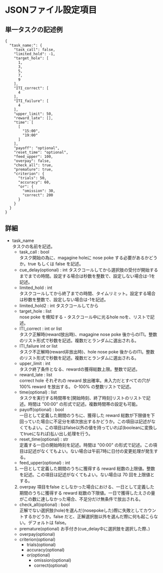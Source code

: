 # JSONファイル設定項目
## 単一タスクの記述例
```
{
  "task_name:": {
    "task_call": false,
    "limited_hold": -1,
    "target_hole": [
      1,
      3,
      5,
      7,
      9
    ],
    "ITI_correct": [
      4
    ],
    "ITI_failure": [
      4
    ],
    "upper_limit": 50,
    "reward_late": [],
    "time": [
      [
        "15:00",
        "19:00"
      ]
    ],
    "payoff": "optional",
    "reset_time": "optional",
    "feed_upper": 100,
    "overpay": false,
    "check_all": true,
    "premature": true,
    "criterion": {
      "trials": 50,
      "accuracy": 60,
      "or": {
        "omission": 30,
        "correct": 200
      }
    }
  }
}

```
## 詳細
- task_name  
タスクの名前を記述。
  - task_call : bool   
  タスク開始の為に、magagine holeに nose poke する必要があるかどうか。true もしくは false を記述。
  - cue_delay(optional) : int
  タスクコールしてから選択肢の受付が開始するまでまでの時間。設定する場合は秒数を整数で、設定しない場合は-1を記述。
  - limited_hold : int    
  タスクコールしてから終了までの時間、タイムリミット。設定する場合は秒数を整数で、設定しない場合は-1を記述。
  - limited_hold2 : int
  タスクコールしてから
  - target_hole : list  
  nose poke を検知する・タスクコール中に光るhole noを、リストで記述。
  - ITI_correct : int or list  
  タスク正解時(reward放出時)、magagine nose poke 後からのITI。整数のリスト形式で秒数を記述。複数だとランダムに選出される。
  - ITI_failure int or list  
  タスク不正解時(reward非放出時)、hole nose poke 後からのITI。整数のリスト形式で秒数を記述。複数だとランダムに選出される。
  - upper_limit : int  
  タスク終了条件となる、rewardの獲得総数上限。整数で記述。
  - reward_late : list   
  correct hole それぞれの reward 放出確率。未入力だとすべての穴が100% reward を放出する。 0-100% の整数リストで記述。
  - time(optional) : list  
  タスクを実行する時間帯を[開始時刻、終了時刻]リストのリストで記述。時間は "00:00" の形式で記述。複数時間帯の設定も可能。
  - payoff(optional) : bool   
  一日として定義した期間のうちに、獲得した reward 総数が下限値を下回っていた場合に不足分を順次放出するかどうか。この項目は記述がなくてもよい。この項目はfalse以外の値を持っていれば(booleanに変換してtrueになれば)払い出し処理を行う。
  - reset_time(optional) : str   
  定義する一日の開始時刻を記述。時間は "00:00" の形式で記述。この項目は記述がなくてもよい。ない場合は午前7時に日付の変更処理が発生する。
  - feed_upper(optional) : int   
  1. 一日として定義した期間のうちに獲得する reward 総数の上限値。整数を記述。この項目は記述がなくてもよい。ない場合は 70 回を上限値とする。
  1. overpay 項目をfalse としなかった場合における、一日として定義した期間のうちに獲得する reward 総数の下限値。一日で獲得したえさの量がこの数に達しなかった場合、不足分だけ無条件で放出される。
  - check_all(optional) : bool  
  正解でない選択肢(hole)を選んだ(nosepokeした)際に失敗としてカウントするかどうか。false だと、正解選択肢以外を選んだ際に何も起こらない。デフォルトは false。
  - premature(optional)
  お手付き(cue_delay中に選択肢を選択した際、)
  - overpay(optional)   
  - criterion(optional)   
    - trials(optional)   
    - accuracy(optional)   
    - or(optional)   
      - omission(optional)   
      - correct(optional)   
